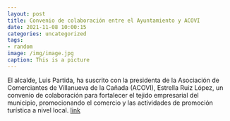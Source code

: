 ```yaml
---
layout: post
title: Convenio de colaboración entre el Ayuntamiento y ACOVI
date: 2021-11-08 10:00:15
categories: uncategorized
tags:
- random
image: /img/image.jpg
caption: This is a picture
---
```

El alcalde, Luis Partida, ha suscrito con la presidenta de la Asociación de Comerciantes de Villanueva de la Cañada (ACOVI), Estrella Ruiz López, un convenio de colaboración para fortalecer el tejido empresarial del municipio, promocionando el comercio y las actividades de promoción turística a nivel local.  [link](https://www.ayto-villacanada.es/noticias/convenio-de-colaboracion-entre-el-ayuntamiento-y-acovi/)
